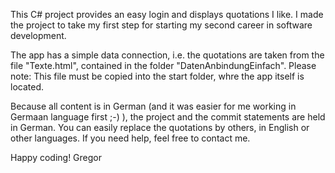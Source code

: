 This C# project provides an easy login and displays quotations I like. I made the project to take my first step for starting my second career in software development.

The app has a simple data connection, i.e. the quotations are taken from the file "Texte.html", contained in the folder "DatenAnbindungEinfach". Please note: This file must be copied into the start folder, whre the app itself is located.   

Because all content is in German (and it was easier for me working in Germaan language first ;-) ), the project and the commit statements are held in German. You can easily replace the quotations by others, in English or other languages. If you need help, feel free to contact me.

Happy coding!
Gregor
